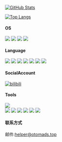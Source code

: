 [![GitHub Stats](https://github-readme-stats.vercel.app/api?username=SAGUMEDREAM&show_icons=true&count_private=true)](https://github.com/anuraghazra/github-readme-stats)

[![Top Langs](https://github-readme-stats.vercel.app/api/top-langs/?username=SAGUMEDREAM)](https://github.com/anuraghazra/github-readme-stats)

#### OS
[![](https://img.shields.io/badge/Windows-10-0078d4?style=flat-square&logo=microsoft&logoColor=white&labelColor=0078d4)](https://www.microsoft.com/windows/get-windows-11)
[![](https://img.shields.io/badge/Windows-11-0078d4?style=flat-square&logo=microsoft&logoColor=white&labelColor=0078d4)](https://www.microsoft.com/windows/get-windows-11)
[![](https://img.shields.io/badge/-Linux-FCC624?style=flat-square&logo=linux&logoColor=black)](https://www.linuxfoundation.org/)
[![](https://img.shields.io/badge/-Android-3DDC84?style=flat-square&logo=android&logoColor=white)](https://developer.android.google.cn/)

#### Language
[![](https://img.shields.io/badge/-JAVA-red?style=flat-square&logo=JAVA&logoColor=white)](https://www.java.com/)
[![](https://img.shields.io/badge/-HTML-E34F26?style=flat-square&logo=html5&logoColor=white)](https://www.w3.org/html/)
[![](https://img.shields.io/badge/-SVG-FFB13B?style=flat-square&logo=svg&logoColor=black)](https://www.w3.org/Graphics/SVG/)
[![](https://img.shields.io/badge/-CSS-1572B6?style=flat-square&logo=css3&logoColor=white)](https://www.w3.org/Style/CSS/)
[![](https://img.shields.io/badge/-JavaScript-F7DF1E?style=flat-square&logo=javascript&logoColor=black)](https://www.javascript.com/)
[![](https://img.shields.io/badge/-TypeScript-3178C6?style=flat-square&logo=typescript&logoColor=white)](https://www.typescriptlang.org/)
[![](https://img.shields.io/badge/-PHP-777BB4?style=flat-square&logo=php&logoColor=white)](https://www.php.net/)


#### SocialAccount
[![bilibili](https://img.shields.io/badge/稀神灵梦-FB7299.svg?style=for-the-badge&logo=Bilibili&logoColor=white)](https://space.bilibili.com/158597454)

#### Tools
[![](https://img.shields.io/badge/-Adobe%20Creative%20Cloud-DA1F26?style=for-the-badge&logo=adobecreativecloud)](https://www.adobe.com/creativecloud.html)<br />
[![](https://img.shields.io/badge/-IntelliJ%20IDEA%20-red?style=flat-square&logo=IDEA&logoColor=white)](https://www.jetbrains.com/idea/)
[![](https://img.shields.io/badge/-Vegas%20Pro%2018.0-31A8FF?style=flat-square&logo=vv&logoColor=white)](https://www.vegascreativesoftware.com/us/vegas-pro/)
[![](https://img.shields.io/badge/-FL%20Studio%2020-orange?style=flat-square&logo=FL&logoColor=white)](https://www.flstudiochina.com/)
[![](https://img.shields.io/badge/-Photoshop-31A8FF?style=flat-square&logo=adobephotoshop&logoColor=white)](https://www.adobe.com/products/photoshop.html)
[![](https://img.shields.io/badge/-Premiere%20Pro-9999FF?style=flat-square&logo=adobepremierepro&logoColor=white)](https://www.adobe.com/products/premiere.html)
[![](https://img.shields.io/badge/-After%20Effects-9999FF?style=flat-square&logo=adobeaftereffects&logoColor=white)](https://www.adobe.com/products/aftereffects.html)

#### 联系方式
邮件:helper@otomads.top
